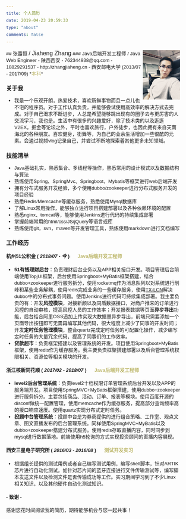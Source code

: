 ```yaml
---
title: 个人简历
date: 2019-04-23 20:59:33
type: "about"
comments: false
---
```

<link rel="stylesheet" href="https://use.fontawesome.com/releases/v5.0.13/css/all.css">
<style>
body {
    font-family: "微软雅黑", Helvetica, "微软雅黑", Arial, sans-serif;
    font-size: 13px;
    line-height: 18px;
    margin: 10px 13px 10px 13px;
}
</style>
<div style="float:right">
    <a href="https://github.com/Fatezhang"><img src="me.jpg" width="100"></a>
</div>
## <i class="fa fa-address-book"></i> 张嘉恒 <font size="3">/ <i class="fa fa-mars"></i> Jiaheng Zhang</font>
### <i class="fa fa-star"></i> Java后端开发工程师 <font size="2">/ Java Web Engineer</font> <!-- *<font size="2" color="#BDB76B">/ 期望薪资15K+</font>* -->
  - <i class="fa fa-home"></i>  陕西西安
  - <i class="fa fa-envelope-o fa-fw"></i> 762344938@qq.com
  - <i class="fa fa-mobile-phone"></i>  18829291537
  - <i class="fa fa-file-text"></i>  http://zhangjiaheng.cn
  - <i class="fa fa-university"></i> 西安邮电大学 (2013/07 - 2017/09) *<font size="2" color="#BDB76B">本科</font>*

### <i class="fa fa-user-circle-o"></i>  关于我

- 我是一个乐观开朗，热爱技术，喜欢新鲜事物而且一点儿也不宅的程序员。对于工作认真负责，并能够尝试使用高效率的解决方式去完成。对于自己渴求不断进步，人总是希望能够跳出现有的圈子去与更厉害的人交流学习，我也是。生活中有很多的兴趣爱好，除了技术类的以及逛逛V2EX，掘金等论坛之外，平时也喜欢旅行，户外徒步，也因此拥有来自天南海北的各种朋友。喜欢健身，街舞等，为自己的业余生活增加一些很酷的元素。会通过视频vlog记录自己，并尝试不断地探索着其他更多未知领域。

### <i class="fa fa-code"></i> 技能清单

  - Java基础扎实，熟悉集合、多线程等操作，熟悉常用的设计模式以及数据结构与算法
  - 熟练使用Spring、SpringMvc、Springboot、Mybatis等框架进行web后端开发
  - 拥有分布式服务开发经验，多个使用dubbo/zookeeper进行分布式服务开发的项目经验
  - 熟悉Redis/Memcache等缓存服务，熟悉使用Mysql数据库
  - 了解Linux常用操作，能够独立进行项目搭建部署以及各种依赖环境的配置
  - 熟悉nginx、tomcat等，能够使用Jenkins进行代码的持续集成部署
  - 掌握前端常用的html/css/JS/jQuery等语言或库
  - 熟练使用git，svn，maven等开发管理工具，熟练使用markdown进行文档编写


### <i class="fa fa-id-badge"></i>  工作经历
#### <i class="fa fa-bookmark-o"></i> 杭州51公积金 ( *2018/07 - 今* ) &nbsp;&nbsp;&nbsp;&nbsp; <font size="2" color="#BDB76B">Java后端开发工程师</font>
  - **51有钱理财后台**：负责理财后台业务以及APP相关接口开发。项目管理后台前端使用TopjUI框架，后台使用Springboot+MyBatis框架搭建，结合dubbo+zookeeper进行服务拆分，使用rocketmq作为消息队列以对系统进行削峰和某些业务解耦，使用redis完成业务的一些缓存服务，使用[TX-LCN](https://www.txlcn.org/zh-cn/docs/demo/env.html)解决dubbo中的分布式事务问题。使用Jenkins进行代码可持续集成部署。我主要负责的有：开发**风控模块**，对接新颜以及同盾数据接口，对商户推来的订单进行风控的自动审核，提高风控人员的工作效率；开发报表数据等页面**异步导出**功能，后台结合阿里OSS追加上传实现大数据量异步导出，前端只需要添加一个页面导出按钮即可无需再编写其他代码，很大程度上减少了同事的开发时间；开发**定时任务管理模块**，整合quartz完成定时任务的可配置化操作，减少编写定时任务的大量冗余代码，提高了同事们的工作效率。
  - **贷款超市**：负责框架搭建以及管理系统的开发。项目使用Springboot+MyBatis框架，使用redis作为缓存服务。我主要负责框架搭建部署以及后台管理系统权限相关、资源位等相关模块的开发。

#### <i class="fa fa-bookmark-o"></i> 浙江核新同花顺 ( *2017/02 - 2018/07* ) &nbsp;&nbsp;&nbsp;&nbsp; <font size="2" color="#BDB76B">Java后端开发工程师</font>
  - **level2后台管理系统**：负责level2十档权限订单管理系统后台开发以及APP的服务端开发。项目使用SpringMVC+MyBatis框架搭建，使用dubbo+zookeeper进行服务拆分。主要包括商品、活动、订单、报表等模块。使用百度开源的disconf做统一配置管理，使用memcache作为缓存服务，提高部分查询频率高的接口响应速度。使用quartz实现分布式定时任务。
  - **投顾中台管理系统**：投顾中台是为券商提供的进行组合策略、工作室、观点文章、图文直播发布的后台管理系统。同样使用SpringMVC+MyBatis以及dubbo+zookeeper搭建分布式服务。使用redis存取直播内容，同时同步到mysql进行数据落地。前端使用h5轮询的方式实现投资顾问的直播内容展现。

#### <i class="fa fa-bookmark-o"></i> 西安三星电子研究所 ( *2016/03 - 2016/08* ) &nbsp;&nbsp;&nbsp;&nbsp; <font size="2" color="#BDB76B">测试开发实习</font>
  - 根据组长提供的测试用例或者自己编写测试用例，编写shell脚本，针对ARTIK芯片进行自动化测试。如针对芯片间的蓝牙连接进行文件传输测试等，编写脚本发送文件以及检测文件是否传输成功等工作。实习期间学习到了不少Linux相关知识，以及其他硬件自动化测试知识。

#### - 致谢 -

感谢您花时间阅读我的简历，期待能够机会与您一起共事！
